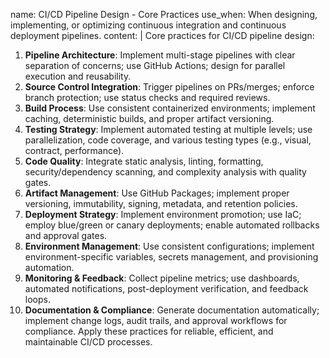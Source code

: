 name: CI/CD Pipeline Design - Core Practices
use_when: When designing, implementing, or optimizing continuous integration and continuous deployment pipelines.
content: |
  Core practices for CI/CD pipeline design:
  1.  **Pipeline Architecture**: Implement multi-stage pipelines with clear separation of concerns; use GitHub Actions; design for parallel execution and reusability.
  2.  **Source Control Integration**: Trigger pipelines on PRs/merges; enforce branch protection; use status checks and required reviews.
  3.  **Build Process**: Use consistent containerized environments; implement caching, deterministic builds, and proper artifact versioning.
  4.  **Testing Strategy**: Implement automated testing at multiple levels; use parallelization, code coverage, and various testing types (e.g., visual, contract, performance).
  5.  **Code Quality**: Integrate static analysis, linting, formatting, security/dependency scanning, and complexity analysis with quality gates.
  6.  **Artifact Management**: Use GitHub Packages; implement proper versioning, immutability, signing, metadata, and retention policies.
  7.  **Deployment Strategy**: Implement environment promotion; use IaC; employ blue/green or canary deployments; enable automated rollbacks and approval gates.
  8.  **Environment Management**: Use consistent configurations; implement environment-specific variables, secrets management, and provisioning automation.
  9.  **Monitoring & Feedback**: Collect pipeline metrics; use dashboards, automated notifications, post-deployment verification, and feedback loops.
  10. **Documentation & Compliance**: Generate documentation automatically; implement change logs, audit trails, and approval workflows for compliance.
  Apply these practices for reliable, efficient, and maintainable CI/CD processes.

